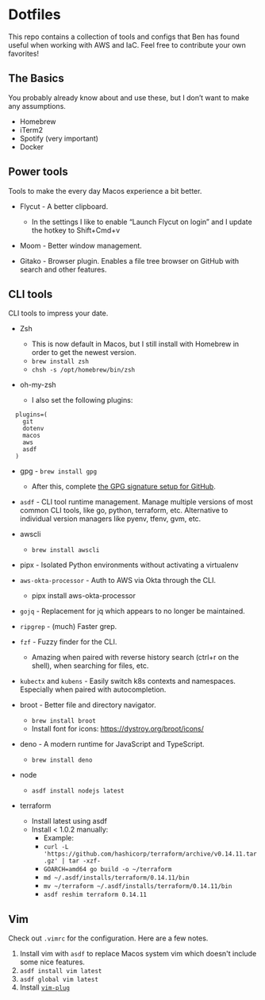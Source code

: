 # Dotfiles

This repo contains a collection of tools and configs that Ben has found useful when working with AWS and IaC. Feel free to contribute your own favorites!

## The Basics

You probably already know about and use these, but I don’t want to make any assumptions.

- Homebrew
- iTerm2
- Spotify (very important)
- Docker

## Power tools

Tools to make the every day Macos experience a bit better.

- Flycut - A better clipboard.
  - In the settings I like to enable “Launch Flycut on login” and I update the hotkey to Shift+Cmd+v

- Moom - Better window management.

- Gitako - Browser plugin. Enables a file tree browser on GitHub with search and other features.

## CLI tools

CLI tools to impress your date.

- Zsh
  - This is now default in Macos, but I still install with Homebrew in order to get the newest version.
  - `brew install zsh`
  - `chsh -s /opt/homebrew/bin/zsh`

- oh-my-zsh

  - I also set the following plugins:
```
  plugins=(
    git
    dotenv
    macos
    aws
    asdf
  )
```

- gpg - `brew install gpg`
  - After this, complete [the GPG signature setup for GitHub](https://docs.github.com/en/authentication/managing-commit-signature-verification/signing-commits).

- `asdf` - CLI tool runtime management. Manage multiple versions of most common CLI tools, like go, python, terraform, etc. Alternative to individual version managers like pyenv, tfenv, gvm, etc.

- awscli
  - `brew install awscli`

- pipx - Isolated Python environments without activating a virtualenv

- `aws-okta-processor` - Auth to AWS via Okta through the CLI.
  - pipx install aws-okta-processor

- `gojq` - Replacement for jq which appears to no longer be maintained.

- `ripgrep` - (much) Faster grep.

- `fzf` - Fuzzy finder for the CLI.
  - Amazing when paired with reverse history search (ctrl+r on the shell), when searching for files, etc.

- `kubectx` and `kubens` - Easily switch k8s contexts and namespaces. Especially when paired with autocompletion.

- broot - Better file and directory navigator.
  - `brew install broot`
  - Install font for icons: https://dystroy.org/broot/icons/

- deno - A modern runtime for JavaScript and TypeScript.
  - `brew install deno`

- node 
  - `asdf install nodejs latest`

- terraform
  - Install latest using asdf
  - Install < 1.0.2 manually:
    - Example:
    - `curl -L 'https://github.com/hashicorp/terraform/archive/v0.14.11.tar.gz' | tar -xzf-`
    - `GOARCH=amd64 go build -o ~/terraform`
    - `md ~/.asdf/installs/terraform/0.14.11/bin`
    - `mv ~/terraform ~/.asdf/installs/terraform/0.14.11/bin`
    - `asdf reshim terraform 0.14.11`





## Vim

Check out `.vimrc` for the configuration. Here are a few notes.

1. Install vim with `asdf` to replace Macos system vim which doesn't include some nice features.
  1. `asdf install vim latest`
  1. `asdf global vim latest`
1. Install [`vim-plug`](https://github.com/junegunn/vim-plug)

